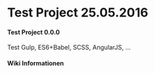 Test Project 25.05.2016
=======================

#### Test Project 0.0.0

Test Gulp, ES6+Babel, SCSS, AngularJS, ...

#### Wiki Informationen

